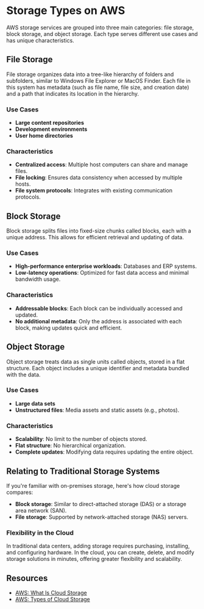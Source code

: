 # Storage Types on AWS

AWS storage services are grouped into three main categories: file storage, block storage, and object storage. Each type serves different use cases and has unique characteristics.

## File Storage

File storage organizes data into a tree-like hierarchy of folders and subfolders, similar to Windows File Explorer or MacOS Finder. Each file in this system has metadata (such as file name, file size, and creation date) and a path that indicates its location in the hierarchy.

### Use Cases

- **Large content repositories**
- **Development environments**
- **User home directories**

### Characteristics

- **Centralized access**: Multiple host computers can share and manage files.
- **File locking**: Ensures data consistency when accessed by multiple hosts.
- **File system protocols**: Integrates with existing communication protocols.

## Block Storage

Block storage splits files into fixed-size chunks called blocks, each with a unique address. This allows for efficient retrieval and updating of data.

### Use Cases

- **High-performance enterprise workloads**: Databases and ERP systems.
- **Low-latency operations**: Optimized for fast data access and minimal bandwidth usage.

### Characteristics

- **Addressable blocks**: Each block can be individually accessed and updated.
- **No additional metadata**: Only the address is associated with each block, making updates quick and efficient.

## Object Storage

Object storage treats data as single units called objects, stored in a flat structure. Each object includes a unique identifier and metadata bundled with the data.

### Use Cases

- **Large data sets**
- **Unstructured files**: Media assets and static assets (e.g., photos).

### Characteristics

- **Scalability**: No limit to the number of objects stored.
- **Flat structure**: No hierarchical organization.
- **Complete updates**: Modifying data requires updating the entire object.

## Relating to Traditional Storage Systems

If you're familiar with on-premises storage, here's how cloud storage compares:

- **Block storage**: Similar to direct-attached storage (DAS) or a storage area network (SAN).
- **File storage**: Supported by network-attached storage (NAS) servers.

### Flexibility in the Cloud

In traditional data centers, adding storage requires purchasing, installing, and configuring hardware. In the cloud, you can create, delete, and modify storage solutions in minutes, offering greater flexibility and scalability.

## Resources

- [AWS: What Is Cloud Storage](https://aws.amazon.com/what-is-cloud-storage/)
- [AWS: Types of Cloud Storage](https://aws.amazon.com/types-of-cloud-storage/)
